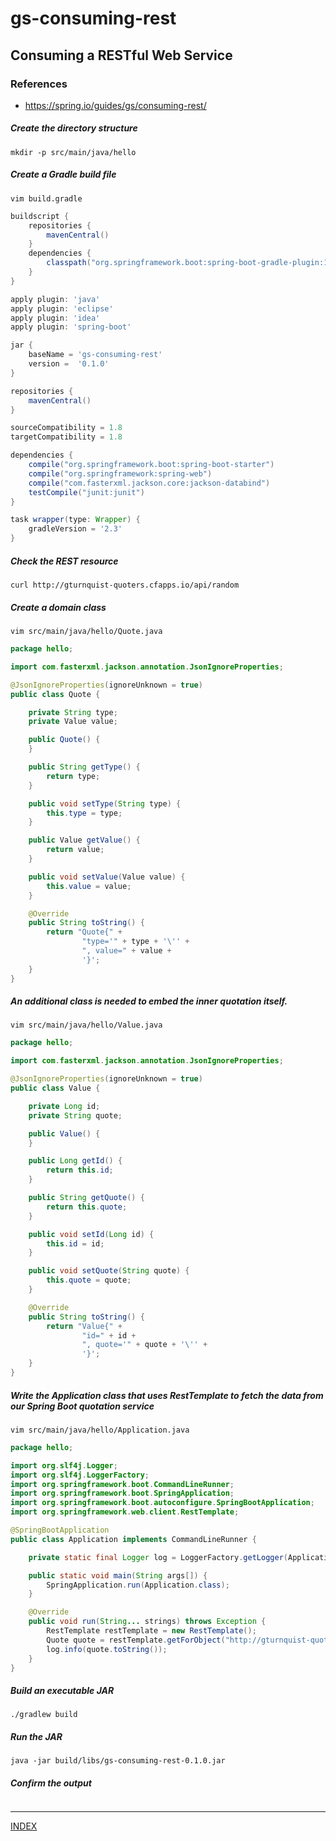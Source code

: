 # gs-consuming-rest

## Consuming a RESTful Web Service

### References
* https://spring.io/guides/gs/consuming-rest/


##### Create the directory structure
	mkdir -p src/main/java/hello

##### Create a Gradle build file
	vim build.gradle
```gradle
buildscript {
    repositories {
        mavenCentral()
    }
    dependencies {
        classpath("org.springframework.boot:spring-boot-gradle-plugin:1.3.2.RELEASE")
    }
}

apply plugin: 'java'
apply plugin: 'eclipse'
apply plugin: 'idea'
apply plugin: 'spring-boot'

jar {
    baseName = 'gs-consuming-rest'
    version =  '0.1.0'
}

repositories {
    mavenCentral()
}

sourceCompatibility = 1.8
targetCompatibility = 1.8

dependencies {
    compile("org.springframework.boot:spring-boot-starter")
    compile("org.springframework:spring-web")
    compile("com.fasterxml.jackson.core:jackson-databind")
    testCompile("junit:junit")
}

task wrapper(type: Wrapper) {
    gradleVersion = '2.3'
}
```

##### Check the REST resource
	curl http://gturnquist-quoters.cfapps.io/api/random

##### Create a domain class 
	vim src/main/java/hello/Quote.java
```java
package hello;

import com.fasterxml.jackson.annotation.JsonIgnoreProperties;

@JsonIgnoreProperties(ignoreUnknown = true)
public class Quote {

    private String type;
    private Value value;

    public Quote() {
    }

    public String getType() {
        return type;
    }

    public void setType(String type) {
        this.type = type;
    }

    public Value getValue() {
        return value;
    }

    public void setValue(Value value) {
        this.value = value;
    }

    @Override
    public String toString() {
        return "Quote{" +
                "type='" + type + '\'' +
                ", value=" + value +
                '}';
    }
}
```

##### An additional class is needed to embed the inner quotation itself.
	vim src/main/java/hello/Value.java
```java
package hello;

import com.fasterxml.jackson.annotation.JsonIgnoreProperties;

@JsonIgnoreProperties(ignoreUnknown = true)
public class Value {

    private Long id;
    private String quote;

    public Value() {
    }

    public Long getId() {
        return this.id;
    }

    public String getQuote() {
        return this.quote;
    }

    public void setId(Long id) {
        this.id = id;
    }

    public void setQuote(String quote) {
        this.quote = quote;
    }

    @Override
    public String toString() {
        return "Value{" +
                "id=" + id +
                ", quote='" + quote + '\'' +
                '}';
    }
}
```
##### Write the Application class that uses RestTemplate to fetch the data from our Spring Boot quotation service
    vim src/main/java/hello/Application.java
```java
package hello;

import org.slf4j.Logger;
import org.slf4j.LoggerFactory;
import org.springframework.boot.CommandLineRunner;
import org.springframework.boot.SpringApplication;
import org.springframework.boot.autoconfigure.SpringBootApplication;
import org.springframework.web.client.RestTemplate;

@SpringBootApplication
public class Application implements CommandLineRunner {

    private static final Logger log = LoggerFactory.getLogger(Application.class);

    public static void main(String args[]) {
        SpringApplication.run(Application.class);
    }

    @Override
    public void run(String... strings) throws Exception {
        RestTemplate restTemplate = new RestTemplate();
        Quote quote = restTemplate.getForObject("http://gturnquist-quoters.cfapps.io/api/random", Quote.class);
        log.info(quote.toString());
    }
}
```

##### Build an executable JAR
	./gradlew build

##### Run the JAR
	java -jar build/libs/gs-consuming-rest-0.1.0.jar

##### Confirm the output
```
```

* * *
[INDEX](../README.md)
